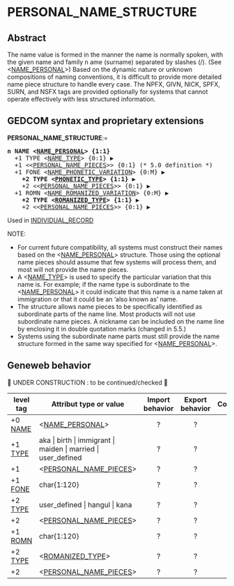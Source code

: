 ﻿<!-- licence GPL V2, cf https://github.com/TitiFix/geneweb -->
# PERSONAL_NAME_STRUCTURE
## Abstract
The name value is formed in the manner the name is normally spoken, with the given name and family
n ame (surname) separated by slashes (/). (See &lt;<a href=Ged.NAME_PERSONAL.md>NAME_PERSONAL</a>&gt;) Based on the
dynamic nature or unknown compositions of naming conventions, it is difficult to provide more
detailed name piece structure to handle every case. The NPFX, GIVN, NICK, SPFX, SURN, and
NSFX tags are provided optionally for systems that cannot operate effectively with less structured
information.


## GEDCOM syntax and proprietary extensions

**PERSONAL_NAME_STRUCTURE**:=
<pre>
<b>n NAME &lt;<a href=Ged.NAME_PERSONAL.md>NAME_PERSONAL</a>&gt; {1:1}</b>
  +1 TYPE &lt;<a href=Ged.NAME_TYPE.md>NAME_TYPE</a>&gt; {0:1} &#x25B6;
  +1 &lt;&lt;<a href=Ged.PERSONAL_NAME_PIECES.md>PERSONAL_NAME_PIECES</a>&gt;&gt; {0:1} (* 5.0 definition *)
  +1 FONE &lt;<a href=Ged.NAME_PHONETIC_VARIATION.md>NAME_PHONETIC_VARIATION</a>&gt; {0:M} &#x25B6;
<b>    +2 TYPE &lt;<a href=Ged.PHONETIC_TYPE.md>PHONETIC_TYPE</a>&gt; {1:1} &#x25B6;</b>
    +2 &lt;&lt;<a href=Ged.PERSONAL_NAME_PIECES.md>PERSONAL_NAME_PIECES</a>&gt;&gt; {0:1} &#x25B6;
  +1 ROMN &lt;<a href=Ged.NAME_ROMANIZED_VARIATION.md>NAME_ROMANIZED_VARIATION</a>&gt; {0:M} &#x25B6;
<b>    +2 TYPE &lt;<a href=Ged.ROMANIZED_TYPE.md>ROMANIZED_TYPE</a>&gt; {1:1} &#x25B6;</b>
    +2 &lt;&lt;<a href=Ged.PERSONAL_NAME_PIECES.md>PERSONAL_NAME_PIECES</a>&gt;&gt; {0:1} &#x25B6;
</pre>
Used in <a href=Ged.INDIVIDUAL_RECORD.md>INDIVIDUAL_RECORD</a><br />


NOTE:
- For current future compatibility, all systems must construct their names based on the &lt;<a href=Ged.NAME_PERSONAL.md>NAME_PERSONAL</a>&gt; structure. Those using the optional name pieces should assume that few systems will process them, and most will not provide the name pieces.
- A &lt;<a href=Ged.NAME_TYPE.md>NAME_TYPE</a>&gt; is used to specify the particular variation that this name is.  For example; if the name type is subordinate to the &lt;<a href=Ged.NAME_PERSONAL.md>NAME_PERSONAL</a>&gt; it could indicate that this name is a name taken at immigration or that it could be an ‘also known as’ name.
- The structure allows name pieces to be specifically identified as subordinate parts of the name line. Most products will not use subordinate name pieces. A nickname can  be included on the name line by enclosing it in double quotation marks (changed in 5.5.)
- Systems using the subordinate name parts must still provide the name structure formed in the same way specified for &lt;<a href=Ged.NAME_PERSONAL.md>NAME_PERSONAL</a>&gt;.

## Geneweb behavior


🚧 UNDER CONSTRUCTION : to be continued/checked 🚧 



level tag  | Attribut type or value | Import behavior | Export behavior  | Comment 
---------- | ------------- | :---------------: | :-----------------:| -----------
+0 <a href=Ged.GLOSSARY.md#name>NAME</a> | &lt;<a href=Ged.NAME_PERSONAL.md>NAME_PERSONAL</a>&gt; | ? | ? | 
+1 <a href=Ged.GLOSSARY.md#type>TYPE</a> |  aka \| birth \| immigrant \| maiden \| married \| user_defined  | ? | ? | 
+1  | &lt;<a href=Ged.PERSONAL_NAME_PIECES.md>PERSONAL_NAME_PIECES</a>&gt; | ? | ? | 
+1 <a href=Ged.GLOSSARY.md#fone>FONE</a> | char{1:120} | ? | ? | 
+2 <a href=Ged.GLOSSARY.md#type>TYPE</a> |  user_defined \| hangul \| kana | ? | ? | 
+2  | &lt;<a href=Ged.PERSONAL_NAME_PIECES.md>PERSONAL_NAME_PIECES</a>&gt; | ? | ? | 
+1 <a href=Ged.GLOSSARY.md#romn>ROMN</a> | char{1:120} | ? | ? | 
+2 <a href=Ged.GLOSSARY.md#type>TYPE</a> | &lt;<a href=Ged.ROMANIZED_TYPE.md>ROMANIZED_TYPE</a>&gt; | ? | ? | 
+2  | &lt;<a href=Ged.PERSONAL_NAME_PIECES.md>PERSONAL_NAME_PIECES</a>&gt; | ? | ? | 
